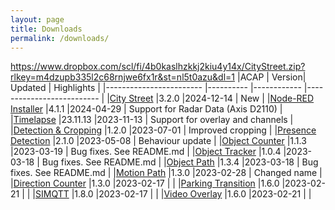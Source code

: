 ```yaml
---
layout: page
title: Downloads
permalink: /downloads/
---
```

https://www.dropbox.com/scl/fi/4b0kaslhzkkj2kiu4y14x/CityStreet.zip?rlkey=m4dzupb335l2c68rnjwe6fx1r&st=nl5t0azu&dl=1
|ACAP | Version| Updated | Highlights |
|------------------------ |---------- |------------ |-------------------------- |
|[City Street](https://www.dropbox.com/scl/fi/y5l64crciad3owm9rz56x/NodeRed-Installer.zip?rlkey=ncu7l5gm994rr3bo6nkyf1yz9&dl=1) |3.2.0 |2024-12-14 | New |
|[Node-RED Installer](https://www.dropbox.com/scl/fi/y5l64crciad3owm9rz56x/NodeRed-Installer.zip?rlkey=ncu7l5gm994rr3bo6nkyf1yz9&dl=1) |4.1.1 |2024-04-29 | Support for Radar Data (Axis D2110) |
|[Timelapse](https://www.dropbox.com/scl/fi/rn16ov9jcwf5yvycx2dg0/TimelapseMe.zip?rlkey=tp0nb7jgh459z7twyej095tlu&dl=1) |23.11.13 |2023-11-13 | Support for overlay and channels |
|[Detection & Cropping](https://www.dropbox.com/s/r8znlaoa0vzgf7u/Detection.zip?dl=1) |1.2.0 |2023-07-01 | Improved cropping |
|[Presence Detection](https://www.dropbox.com/s/5blk5p0ja4tar3x/Presence-Detection.zip?dl=1) |2.1.0 |2023-05-08 | Behaviour update |
|[Object Counter](https://www.dropbox.com/s/99va032lr5i0knt/ObjectCounter.zip?dl=1) |1.1.3 |2023-03-19 | Bug fixes.  See README.md |
|[Object Tracker](https://www.dropbox.com/s/7jcji4qxtvg3skx/ObjectTracker.zip?dl=1) |1.0.4 |2023-03-18 | Bug fixes.  See README.md |
|[Object Path](https://www.dropbox.com/s/5rguxscqb035rj5/ObjectPath.zip?dl=1) |1.3.4 |2023-03-18 | Bug fixes.  See README.md |
|[Motion Path](https://www.dropbox.com/s/z0k7tk897axperi/MotionPath.zip?dl=1) |1.3.0 |2023-02-28 | Changed name |
|[Direction Counter](https://www.dropbox.com/s/uszxn2abauyacvq/directioncounter.zip?dl=1) |1.3.0 |2023-02-17 | |
|[Parking Transition](https://www.dropbox.com/s/gbkmcbvhm7jb6qr/Parking_Transition.zip?dl=1) |1.6.0 |2023-02-21 | |
|[SIMQTT](https://www.dropbox.com/s/hohf82r5yypcem0/SIMQTT.zip?dl=1) |1.8.0 |2023-02-17 | |
|[Video Overlay](https://www.dropbox.com/s/lf70n7wzbduz9ng/Video_Overlay.zip?dl=1) |1.6.0 |2023-02-21 | |

